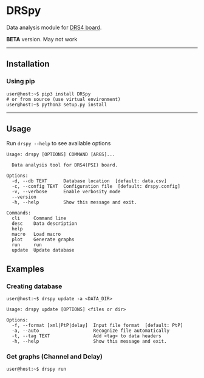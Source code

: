 # DRSpy

Data analysis module for [DRS4 board](https://www.psi.ch/en/drs/evaluation-board).

**BETA** version. May not work 

---

## Installation

### Using pip

```console
user@host:~$ pip3 install DRSpy
# or from source (use virtual environment)
user@host:~$ python3 setup.py install
```

---

## Usage

Run `drspy --help` to see available options

```
Usage: drspy [OPTIONS] COMMAND [ARGS]...

  Data analysis tool for DRS4(PSI) board.

Options:
  -d, --db TEXT      Database location  [default: data.csv]
  -c, --config TEXT  Configuration file  [default: drspy.config]
  -v, --verbose      Enable verbosity mode
  --version
  -h, --help         Show this message and exit.

Commands:
  cli     Command line
  desc    Data description
  help
  macro   Load macro
  plot    Generate graphs
  run     run
  update  Update database

```


## Examples

### Creating database

```console
user@host:~$ drspy update -a <DATA_DIR>
```

```
Usage: drspy update [OPTIONS] <files or dir>

Options:
  -f, --format [xml|PtP|delay]  Input file format  [default: PtP]
  -a, --auto                    Recognize file automatically
  -t, --tag TEXT                Add <tag> to data headers
  -h, --help                    Show this message and exit.
```

### Get graphs (Channel and Delay)

```console
user@host:~$ drspy run
```
